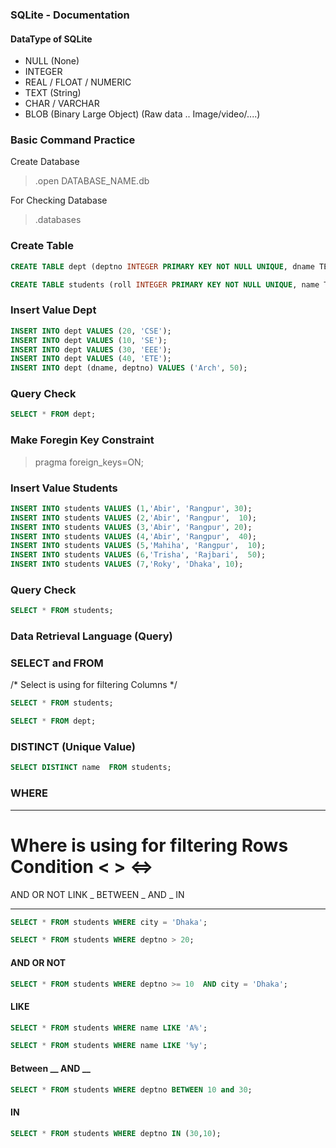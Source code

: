 ### SQLite - Documentation
 #### DataType of SQLite
 - NULL (None)
 - INTEGER 
 - REAL / FLOAT / NUMERIC
 - TEXT (String)
 - CHAR / VARCHAR 
 - BLOB (Binary Large Object)  (Raw data .. Image/video/....)


### Basic Command Practice 
Create Database 
> .open DATABASE_NAME.db

For Checking Database 
> .databases 

### Create Table
```sql
CREATE TABLE dept (deptno INTEGER PRIMARY KEY NOT NULL UNIQUE, dname TEXT);
```

```sql
CREATE TABLE students (roll INTEGER PRIMARY KEY NOT NULL UNIQUE, name TEXT, city TEXT, deptno INTEGER,FOREIGN KEY (deptno) REFERENCES dept(deptno));
```

### Insert Value  Dept
```sql
INSERT INTO dept VALUES (20, 'CSE');
INSERT INTO dept VALUES (10, 'SE');
INSERT INTO dept VALUES (30, 'EEE');
INSERT INTO dept VALUES (40, 'ETE');
INSERT INTO dept (dname, deptno) VALUES ('Arch', 50);
```

### Query Check
```sql
SELECT * FROM dept;
``` 

### Make Foregin Key Constraint 
> pragma foreign_keys=ON;

### Insert Value  Students
```sql
INSERT INTO students VALUES (1,'Abir', 'Rangpur', 30);
INSERT INTO students VALUES (2,'Abir', 'Rangpur',  10);
INSERT INTO students VALUES (3,'Abir', 'Rangpur', 20);
INSERT INTO students VALUES (4,'Abir', 'Rangpur',  40);
INSERT INTO students VALUES (5,'Mahiha', 'Rangpur',  10);
INSERT INTO students VALUES (6,'Trisha', 'Rajbari',  50);
INSERT INTO students VALUES (7,'Roky', 'Dhaka', 10);
```


### Query Check
```sql
SELECT * FROM students;
``` 

### Data Retrieval Language (Query)

### SELECT and FROM 
/* 
Select is using for filtering Columns
*/
```sql
SELECT * FROM students; 
```
```sql
SELECT * FROM dept;
```

### DISTINCT (Unique Value)
```sql
SELECT DISTINCT name  FROM students;
```

### WHERE 
-------------------------------------
Where is using for filtering Rows
Condition 
< > 
<=>
=
AND
OR
NOT
LINK _
BETWEEN _ AND _
IN


----------------------------------

```sql
SELECT * FROM students WHERE city = 'Dhaka';
```
```sql
SELECT * FROM students WHERE deptno > 20;
```

#### AND OR NOT 
```sql
SELECT * FROM students WHERE deptno >= 10  AND city = 'Dhaka';
```

#### LIKE 
```sql
SELECT * FROM students WHERE name LIKE 'A%';
```
```sql
SELECT * FROM students WHERE name LIKE '%y';
```

#### Between __ AND __
```sql
SELECT * FROM students WHERE deptno BETWEEN 10 and 30;
```

#### IN
```sql
SELECT * FROM students WHERE deptno IN (30,10);
```










